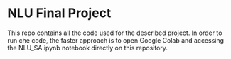 # NLU Final Project

This repo contains all the code used for the described project. In order to run che code, the faster approach is to open Google Colab and accessing the NLU_SA.ipynb notebook directly on this repository.
